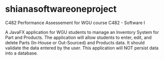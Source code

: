 # shianasoftwareoneproject
C482
Performance Assessement for WGU course C482 - Software I

A JavaFX application for WGU students to manage an Inventory System for Part and Products. The application will allow students to enter, edit, and delete Parts (In-House or Out-Sourced) and Products data. It should validate the data entered by the user. This application will NOT persist data into a database.
